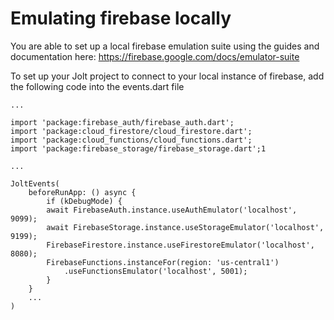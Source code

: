 # Emulating firebase locally

You are able to set up a local firebase emulation suite using the guides and documentation here: https://firebase.google.com/docs/emulator-suite

To set up your Jolt project to connect to your local instance of firebase, add the following code into the events.dart file

```
...

import 'package:firebase_auth/firebase_auth.dart';
import 'package:cloud_firestore/cloud_firestore.dart';
import 'package:cloud_functions/cloud_functions.dart';
import 'package:firebase_storage/firebase_storage.dart';1

...

JoltEvents(
    beforeRunApp: () async {
        if (kDebugMode) {
        await FirebaseAuth.instance.useAuthEmulator('localhost', 9099);
        await FirebaseStorage.instance.useStorageEmulator('localhost', 9199);
        FirebaseFirestore.instance.useFirestoreEmulator('localhost', 8080);
        FirebaseFunctions.instanceFor(region: 'us-central1')
            .useFunctionsEmulator('localhost', 5001);
        }
    }
    ...
)